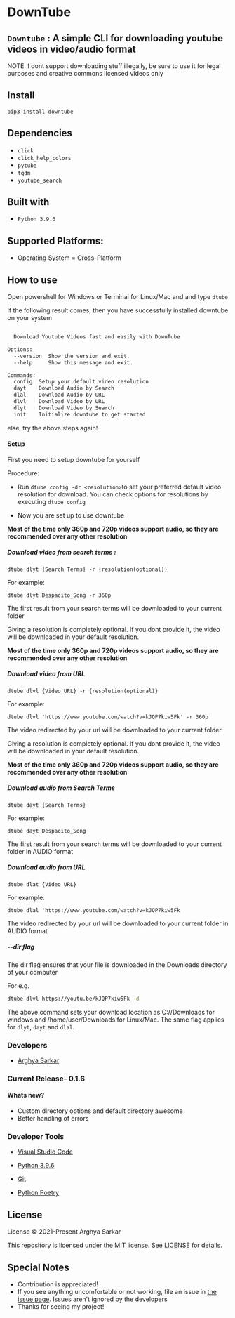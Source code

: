 # DownTube
## `Downtube` : A simple CLI for downloading youtube videos in video/audio format

NOTE: I dont support downloading stuff illegally, be sure to use it for legal purposes and creative commons licensed videos only

## Install

```
pip3 install downtube 
```

## Dependencies
+ `click` 
+ `click_help_colors`
+ `pytube`
+ `tqdm`
+ `youtube_search`

## Built with
+ `Python 3.9.6` 

## Supported Platforms:

+ Operating System = Cross-Platform

## How to use

Open powershell for Windows or Terminal for Linux/Mac and  and type ```dtube```

If the following result comes, then you have successfully installed downtube on your system

```bash

  Download Youtube Videos fast and easily with DownTube

Options:
  --version  Show the version and exit.
  --help     Show this message and exit.

Commands:
  config  Setup your default video resolution
  dayt    Download Audio by Search
  dlal    Download Audio by URL
  dlvl    Download Video by URL
  dlyt    Download Video by Search
  init    Initialize downtube to get started
```

else, try the above steps again!

#### Setup

First you need to setup downtube for yourself

Procedure:

- Run `dtube config -dr <resolution>`to set your preferred default video resolution for download. You can check options for resolutions by executing `dtube config`

- Now you are set up to use downtube

**Most of the time only 360p and 720p videos support audio, so they are recommended over any other resolution**

##### Download video from search terms :

```
dtube dlyt {Search Terms} -r {resolution(optional)}
```

For example:

```
dtube dlyt Despacito_Song -r 360p
```
The first result from your search terms will be downloaded to your current folder

Giving a resolution is completely optional. If you dont provide it, the video will be downloaded in your default resolution.

**Most of the time only 360p and 720p videos support audio, so they are recommended over any other resolution**

##### Download video from URL

```
dtube dlvl {Video URL} -r {resolution(optional)}
```

For example:

```
dtube dlvl 'https://www.youtube.com/watch?v=kJQP7kiw5Fk' -r 360p
```
The video redirected by your url will be downloaded to your current folder

Giving a resolution is completely optional. If you dont provide it, the video will be downloaded in your default resolution.

**Most of the time only 360p and 720p videos support audio, so they are recommended over any other resolution**

##### Download audio from Search Terms

```
dtube dayt {Search Terms}
```

For example:

```
dtube dayt Despacito_Song
```
The first result from your search terms will be downloaded to your current folder in AUDIO format

##### Download audio from URL

```
dtube dlat {Video URL}
```

For example:

```
dtube dlal 'https://www.youtube.com/watch?v=kJQP7kiw5Fk
```
The video redirected by your url will be downloaded to your current folder in AUDIO format

##### --dir flag

The dir flag ensures that your file is downloaded in the Downloads directory of your computer

For e.g.

```bash
dtube dlvl https://youtu.be/kJQP7kiw5Fk -d
```

The above command sets your download location as C://Downloads for windows and /home/user/Downloads for Linux/Mac. The same flag applies for `dlyt`, `dayt` and `dlal`.
### Developers
- [Arghya Sarkar](https://github.com/arghyagod-coder)

### Current Release- 0.1.6

#### Whats new?

- Custom directory options and default directory awesome
- Better handling of errors

### Developer Tools

- [Visual Studio Code](https://github.com/microsoft/vscode)

- [Python 3.9.6](https://python.org)

- [Git](https://git-scm.com)

- [Python Poetry](https://python-poetry.org/)

## License

License © 2021-Present Arghya Sarkar

This repository is licensed under the MIT license. See [LICENSE](https://github.com/arghyagod-coder/downtube/blob/main/LICENSE) for details.

## Special Notes

- Contribution is appreciated! 
- If you see anything uncomfortable or not working, file an issue in [the issue page](https://github.com/arghyagod-coder/downtube/issues). Issues aren't ignored by the developers
- Thanks for seeing my project!
